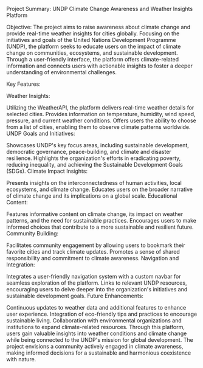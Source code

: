 
Project Summary: UNDP Climate Change Awareness and Weather Insights Platform

Objective:
The project aims to raise awareness about climate change and provide real-time weather insights for cities globally. Focusing on the initiatives and goals of the United Nations Development Programme (UNDP), the platform seeks to educate users on the impact of climate change on communities, ecosystems, and sustainable development. Through a user-friendly interface, the platform offers climate-related information and connects users with actionable insights to foster a deeper understanding of environmental challenges.

Key Features:

Weather Insights:

Utilizing the WeatherAPI, the platform delivers real-time weather details for selected cities.
Provides information on temperature, humidity, wind speed, pressure, and current weather conditions.
Offers users the ability to choose from a list of cities, enabling them to observe climate patterns worldwide.
UNDP Goals and Initiatives:

Showcases UNDP's key focus areas, including sustainable development, democratic governance, peace-building, and climate and disaster resilience.
Highlights the organization's efforts in eradicating poverty, reducing inequality, and achieving the Sustainable Development Goals (SDGs).
Climate Impact Insights:

Presents insights on the interconnectedness of human activities, local ecosystems, and climate change.
Educates users on the broader narrative of climate change and its implications on a global scale.
Educational Content:

Features informative content on climate change, its impact on weather patterns, and the need for sustainable practices.
Encourages users to make informed choices that contribute to a more sustainable and resilient future.
Community Building:

Facilitates community engagement by allowing users to bookmark their favorite cities and track climate updates.
Promotes a sense of shared responsibility and commitment to climate awareness.
Navigation and Integration:

Integrates a user-friendly navigation system with a custom navbar for seamless exploration of the platform.
Links to relevant UNDP resources, encouraging users to delve deeper into the organization's initiatives and sustainable development goals.
Future Enhancements:

Continuous updates to weather data and additional features to enhance user experience.
Integration of eco-friendly tips and practices to encourage sustainable living.
Collaboration with environmental organizations and institutions to expand climate-related resources.
Through this platform, users gain valuable insights into weather conditions and climate change while being connected to the UNDP's mission for global development. The project envisions a community actively engaged in climate awareness, making informed decisions for a sustainable and harmonious coexistence with nature.


